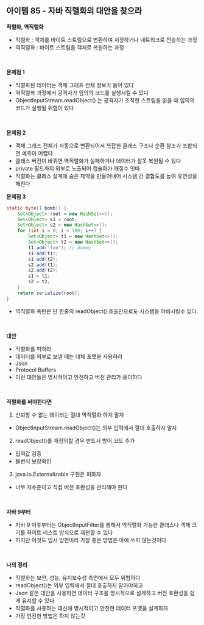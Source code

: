 ## 아이템 85 - 자바 직렬화의 대안을 찾으라

**직렬화, 역직렬화**
- 직렬화 : 객체를 바이트 스트림으로 변환하여 저장하거나 네트워크로 전송하는 과정
- 역직렬화 : 바이트 스트림을 객체로 복원하는 과정

<br/>

**문제점 1**
- 직렬화된 데이터는 객체 그래프 전체 정보가 들어 있다
- 역직렬화 과정에서 공격자가 임의의 코드를 실행시킬 수 있다
- ObjectInputStream.readObject() 는 공격자가 조작한 스트림을 읽을 때 임의의 코드가 실행될 위험이 있다

<br/>

**문제점 2**
- 객체 그래프 전체가 자동으로 변환되어서 복잡한 클래스 구조나 순환 참조가 포함되면 예측이 어렵다
- 클래스 버전이 바뀌면 역직렬화가 실패하거나 데이터가 잘못 복원될 수 있다
- private 필드까지 외부로 노출되어 캡슐화가 깨질수 잇따
- 직렬화는 클래스 설계에 숨은 제약을 만들어내어 시스템 간 결합도를 높여 유연성을 해친다


**문제점 3**
```java
static byte[] bomb() {
    Set<Object> root = new HashSet<>();
    Set<Object> s1 = root;
    Set<Object> s2 = new HashSet<>();
    for (int i = 0; i < 100; i++) {
        Set<Object> t1 = new HashSet<>();
        Set<Object> t2 = new HashSet<>();
        t1.add("foo"); // dummy
        s1.add(t1);
        s1.add(t2);
        s2.add(t1);
        s2.add(t2);
        s1 = t1;
        s2 = t2;
    }
    return serialize(root);
}
```
- 역직렬화 폭탄은 단 한줄의 readObject() 호출만으로도 시스템을 마비시킬수 있다.


<br/>

**대안**
- 직렬화를 피하라
- 데이터를 외부로 보낼 때는 대체 포맷을 사용하라
- Json
- Protocol Buffers
- 이런 대안들은 명시적이고 안전하고 버전 관리가 용이하다

<br/>

**직렬화를 써야한다면**
1. 신뢰할 수 없는 데이터는 절대 역직렬화 하지 말자
  - ObjectInputStream.readObject()는 외부 입력에서 절대 호출하지 말자

2. readObject()를 재정의할 경우 반드시 방어 코드 추가
  - 입력값 검증
  - 불변식 보장확인

3. java.io.Externalizable 구현은 피하자
  - 너무 저수준이고 직접 버전 호환성을 관리해야 한다


<br/>

**자바 9부터**
- 자바 9 이후부터는 ObjectInputFilter를 통해서 역직렬화 가능한 클래스나 객체 크기를 화이트 리스트 방식으로 제한할 수 있다
- 하지만 이것도 임시 방편이라 가장 좋은 방법은 아예 쓰지 않는것이다

<br/>

**나의 정리**
- 직렬화는 보안, 성능, 유지보수성 측면에서 모두 위험하다
- readObject()는 외부 입력에서 절대 호춯하지 말아야하고
- Json 같은 대안을 사용하면 데이터 구조를 명시적으로 설계하고 버전 호환성을 쉽게 유지할 수 있다
- 직렬화를 사용하는 대신에 명시적이고 안전한 데이터 포맷을 설계하자
- 가장 안전한 방법은 하지 않는것
